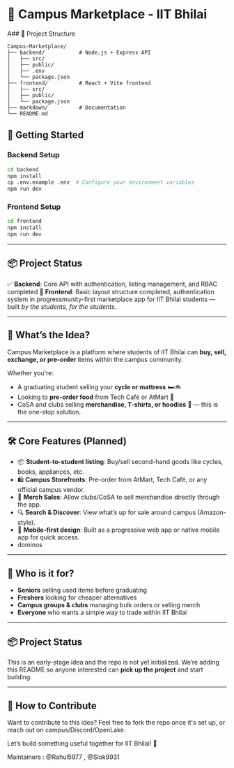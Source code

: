 # 🏫 Campus Marketplace - IIT Bhilai

A## 📁 Project Structure

```
Campus-Marketplace/
├── backend/           # Node.js + Express API
│   ├── src/
│   ├── public/
│   ├── .env
│   └── package.json
├── frontend/          # React + Vite frontend
│   ├── src/
│   ├── public/
│   └── package.json
├── markdown/          # Documentation
└── README.md
```

## 🚀 Getting Started

### Backend Setup

```bash
cd backend
npm install
cp .env.example .env  # Configure your environment variables
npm run dev
```

### Frontend Setup

```bash
cd frontend
npm install
npm run dev
```

---

## 📦 Project Status

✅ **Backend**: Core API with authentication, listing management, and RBAC completed
🚧 **Frontend**: Basic layout structure completed, authentication system in progressmunity-first marketplace app for IIT Bhilai students — built _by the students, for the students_.

---

## 🚀 What’s the Idea?

Campus Marketplace is a platform where students of IIT Bhilai can **buy, sell, exchange, or pre-order** items within the campus community.

Whether you're:

- A graduating student selling your **cycle or mattress** 🛏️🚲
- Looking to **pre-order food** from Tech Café or AtMart 🥪
- CoSA and clubs selling **merchandise, T-shirts, or hoodies** 👕
  — this is the one-stop solution.

---

## 🛠️ Core Features (Planned)

- 📦 **Student-to-student listing**: Buy/sell second-hand goods like cycles, books, appliances, etc.
- 🛍️ **Campus Storefronts**: Pre-order from AtMart, Tech Café, or any official campus vendor.
- 👕 **Merch Sales**: Allow clubs/CoSA to sell merchandise directly through the app.
- 🔍 **Search & Discover**: View what’s up for sale around campus (Amazon-style).
- 📱 **Mobile-first design**: Built as a progressive web app or native mobile app for quick access.
- dominos

---

## 👥 Who is it for?

- **Seniors** selling used items before graduating
- **Freshers** looking for cheaper alternatives
- **Campus groups & clubs** managing bulk orders or selling merch
- **Everyone** who wants a simple way to trade within IIT Bhilai

---

## 📦 Project Status

This is an early-stage idea and the repo is not yet initialized.
We’re adding this README so anyone interested can **pick up the project** and start building.

---

## 🤝 How to Contribute

Want to contribute to this idea? Feel free to fork the repo once it's set up, or reach out on campus/Discord/OpenLake.

Let’s build something useful together for IIT Bhilai! 💙

Maintainers : @Rahul5977 , @Slok9931
